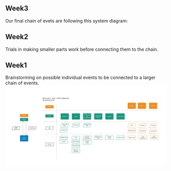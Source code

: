 ## Week3
Our final chain of evets are following this system diagram: 

## Week2
Trials in making smaller parts work before connecting them to the chain. 

## Week1
Brainstorming on possible individual events to be connected to a larger chain of events.  
![brainstorm](brainstorm.png)
